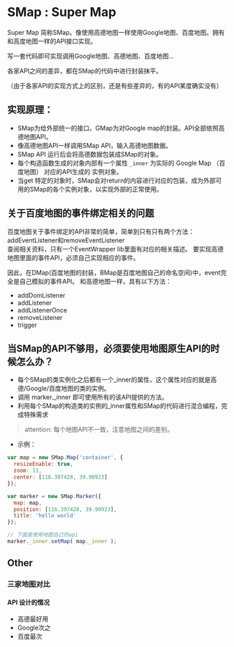 # SMap : Super Map

Super Map 简称SMap。像使用高德地图一样使用Google地图、百度地图。拥有和高度地图一样的API接口实现。

写一套代码即可实现调用Google地图、高德地图、百度地图...

各家API之间的差异，都在SMap的代码中进行封装抹平。

（由于各家API的实现方式上的区别，还是有些差异的，有的API某度确实没有）

## 实现原理：

- SMap为给外部统一的接口。GMap为对Google map的封装。API全部依照高德地图API。
- 像高德地图API一样调用SMap API，输入高德地图数据。
- SMap API 运行后会将高德数据包装成SMap的对象。
- 每个构造函数生成的对象内部有一个属性 <code>_inner</code> 为实际的 Google Map （百度地图） 对应的API生成的 实例对象。 
- 当get 特定的对象时，SMap会对return的内容进行对应的包装，成为外部可用的SMap的各个实例对象，以实现外部的正常使用。

## 关于百度地图的事件绑定相关的问题

百度地图关于事件绑定的API非常的简单，简单到只有只有两个方法：addEventListener和removeEventListener  
查阅相关资料，只有一个EventWrapper lib里面有对应的相关描述。
要实现高德地图里面的事件API，必须自己实现相应的事件。

因此，在DMap(百度地图的封装，BMap是百度地图自己的命名空间)中，event完全是自己模拟的事件API。
和高德地图一样，具有以下方法：
- addDomListener
- addListener
- addListenerOnce
- removeListener
- trigger

## 当SMap的API不够用，必须要使用地图原生API的时候怎么办？

- 每个SMap的类实例化之后都有一个_inner的属性，这个属性对应的就是高德/Google/百度地图的类的实例。
- 调用 marker._inner 即可使用所有的该API提供的方法。
- 利用每个SMap的构造类的实例的_inner属性和SMap的代码进行混合编程，完成特殊需求

> attention: 每个地图API不一致，注意地图之间的差别。


- 示例：

```js
var map = new SMap.Map('container', {
  resizeEnable: true,
  zoom: 11,
  center: [116.397428, 39.90923]
});

var marker = new SMap.Marker({
  map: map,
  position: [116.397428, 39.90923],
  title: 'hello world'
});

// 下面是使用地图自己的api
marker._inner.setMap( map._inner );
```


## Other

### 三家地图对比

#### API 设计的情况

- 高德最好用
- Google次之
- 百度最次
